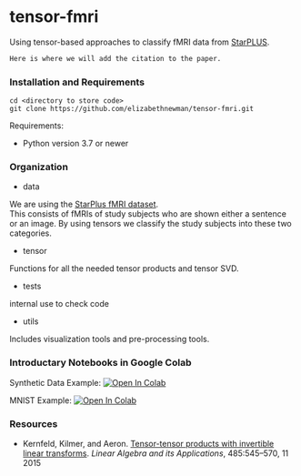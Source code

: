 # tensor-fmri


Using tensor-based approaches to classify fMRI data from [StarPLUS](http://www.cs.cmu.edu/afs/cs.cmu.edu/project/theo-81/www/). 

```latex
Here is where we will add the citation to the paper.
```

### Installation and Requirements
```angular2html
cd <directory to store code>
git clone https://github.com/elizabethnewman/tensor-fmri.git
```
Requirements:
* Python version 3.7 or newer


### Organization

* data

We are using the [StarPlus fMRI dataset](http://www.cs.cmu.edu/afs/cs.cmu.edu/project/theo-81/www/).  
This consists of fMRIs of study subjects who are shown either a sentence or an image.  By using tensors we classify the study subjects into these two categories.   

* tensor

Functions for all the needed tensor products and tensor SVD.

* tests

internal use to check code

* utils

Includes visualization tools and pre-processing tools.

### Introductary Notebooks in Google Colab

Synthetic Data Example:
[![Open In Colab](https://colab.research.google.com/assets/colab-badge.svg)](https://colab.research.google.com/drive/1Q4thsn05guspfAl4RuLdrfI3SjTZTiNA#scrollTo=r6Pdn4H9RSyI&uniqifier=1)

MNIST Example:
[![Open In Colab](https://colab.research.google.com/assets/colab-badge.svg)](https://colab.research.google.com/drive/1KG29iU366NHc_5fbJoAEgAxT4OkE5vzG#scrollTo=r6Pdn4H9RSyI)


### Resources

* Kernfeld, Kilmer, and Aeron. [Tensor-tensor products with invertible linear transforms](https://www.sciencedirect.com/science/article/pii/S0024379515004358). *Linear Algebra and its Applications*, 485:545–570, 11 2015 



